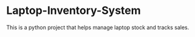 # Laptop-Inventory-System
This is a python project that helps manage laptop stock and tracks sales.
